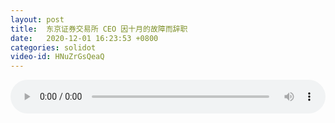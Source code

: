 ```yaml
---
layout: post
title:  东京证券交易所 CEO 因十月的故障而辞职
date:   2020-12-01 16:23:53 +0800
categories: solidot
video-id: HNuZrGsQeaQ
---
```


<audio src="/assets/cd03915e0efb076653c755bf1067c353.mp3" style="width: 100%;" controls></audio>

